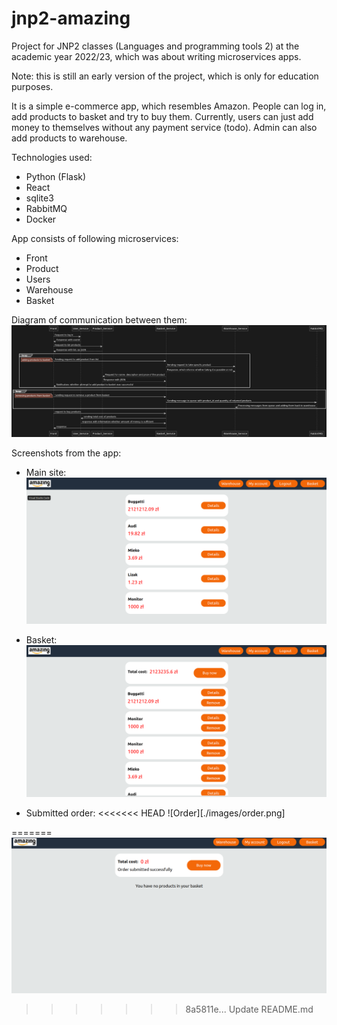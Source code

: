 # jnp2-amazing
Project for JNP2 classes (Languages and programming tools 2) at the academic year 2022/23, which was about writing microservices apps.

Note: this is still an early version of the project, which is only for education purposes.

It is a simple e-commerce app, which resembles Amazon. People can log in, add products to basket
and try to buy them. Currently, users can just add money to themselves without any payment service (todo).
Admin can also add products to warehouse.

Technologies used:
+ Python (Flask)
+ React
+ sqlite3
+ RabbitMQ
+ Docker

App consists of following microservices:
+ Front
+ Product
+ Users
+ Warehouse
+ Basket

Diagram of communication between them:
![Diagram](./images/diagram.png)

Screenshots from the app:

+ Main site:
![Main site](./images/mainsite.png)

+ Basket:
![Basket](./images/basket.png)

+ Submitted order:
<<<<<<< HEAD
![Order][./images/order.png]

=======
![Order](./images/order.png)
>>>>>>> 8a5811e... Update README.md
